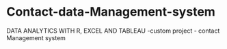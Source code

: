 # Contact-data-Management-system
DATA ANALYTICS WITH R, EXCEL AND TABLEAU -custom project - contact Management system
